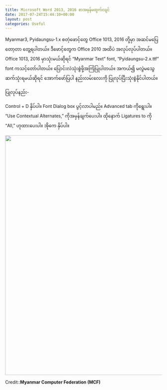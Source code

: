 ```yaml
---
title: Microsoft Word 2013, 2016 စာအမှန်မထွက်လျင်
date: 2017-07-24T15:44:10+00:00
layout: post
categories: Useful
---
```

Myanmar3, Pyidaungsu-1.x စတဲ့ဖောင့်တွေ Office 1013, 2016 တို့မှာ အဆင်မပြေတော့တာ တွေ့ရပါတယ်။ ဒီဖောင့်တွေက Office 2010 အထိပဲ အလုပ်လုပ်ပါတယ်။ Office 1013, 2016 မှာသုံးမယ်ဆိုရင် &#8220;Myanmar Text&#8221; font, &#8220;Pyidaungsu-2.x.ttf&#8221; font ကသင့်တော်ပါတယ်။ ပြောင်းလဲသုံးစွဲဖို့အကြံပြုပါတယ်။ အကယ်၍ မလွဲမသွေ ဆက်သုံးရမယ်ဆိုရင် အောက်ဖော်ပြပါ နည်းလမ်းလေးကို ပြုလုပ်ပြီးသုံးစွဲနိုင်ပါတယ်။

ပြုလုပ်နည်း-

Control + D နှိပ်ပါ။ Font Dialog box ပွင့်လာပါမည်။ Advanced tab ကိုရွေးပါ။ “Use Contextual Alternates,” ကိုအမှန်ချက်ပေးပါ။ ထိုနောက် Ligatures to ကို  “All,” ဟုထားပေးပါ။ အိုကေ နှိပ်ပါ။

<img loading="lazy" class="aligncenter wp-image-2607 size-full" src="http://localhost/wordpress/wp-content/uploads/2017/07/msWord.jpg" alt="" width="785" height="768" srcset="http://localhost/wordpress/wp-content/uploads/2017/07/msWord.jpg 785w, http://localhost/wordpress/wp-content/uploads/2017/07/msWord-300x294.jpg 300w, http://localhost/wordpress/wp-content/uploads/2017/07/msWord-768x751.jpg 768w" sizes="(max-width: 785px) 100vw, 785px" /> 

Credit::**Myanmar Computer Federation (MCF)**